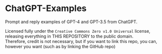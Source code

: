 # ChatGPT-Examples
Prompt and reply examples of GPT-4 and GPT-3.5 from ChatGPT.

Licensed fully under the `Creative Commons Zero v1.0 Universal` license, releasing everything in THIS REPOSITORY to the public domain.  
Therefore, credit is not necessary, but if you want to link this repo, you can, however you want (such as by linking the GitHub repo)

